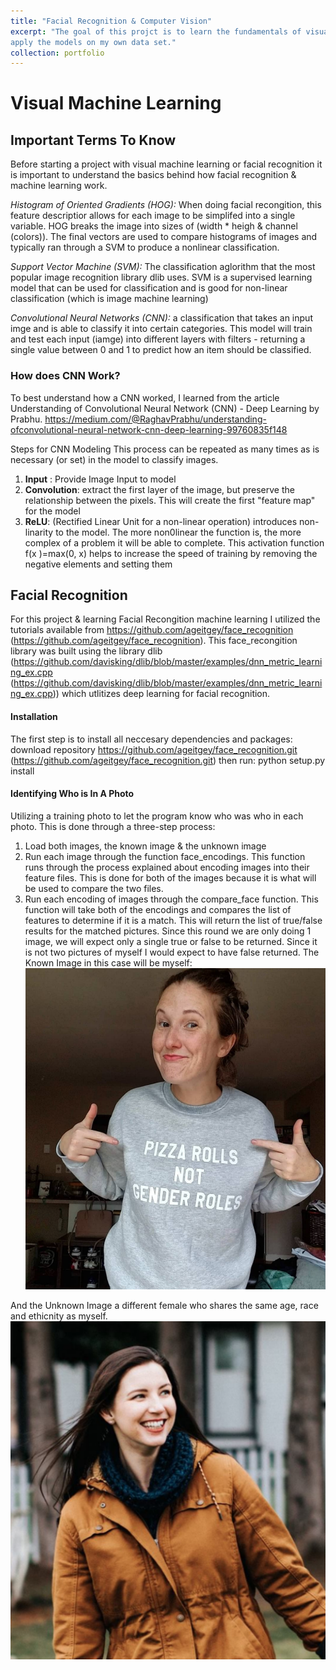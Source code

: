 ```yaml
---
title: "Facial Recognition & Computer Vision"
excerpt: "The goal of this projct is to learn the fundamentals of visual machine learning, complete tutorials as well as
apply the models on my own data set."
collection: portfolio
---
```


# Visual Machine Learning

## Important Terms To Know
Before starting a project with visual machine learning or facial recognition it is important to understand the
basics behind how facial recognition & machine learning work.

*Histogram of Oriented Gradients (HOG):* When doing facial recongition, this feature descriptior allows for each image to be simplifed into a single variable. HOG breaks the image into sizes of (width * heigh & channel (colors)). The final vectors are used to compare histograms of images and typically ran through a SVM to produce a nonlinear classification.

*Support Vector Machine (SVM):* The classification aglorithm that the most popular image recognition library dlib uses. SVM is a supervised learning model that can be used for classification and is good for non-linear classification (which is image machine learning)

*Convolutional Neural Networks (CNN):* a classification that takes an input imge and is able to classify it into certain categories. This model will train and test each input (iamge) into different layers with filters - returning a single value between 0 and 1 to predict how an item should be classified.

### How does CNN Work?
To best understand how a CNN worked, I learned from the article Understanding of Convolutional Neural Network (CNN) - Deep Learning by Prabhu. https://medium.com/@RaghavPrabhu/understanding-ofconvolutional-neural-network-cnn-deep-learning-99760835f148


Steps for CNN Modeling This process can be repeated as many times as is necessary (or set) in the model to classify images.
1. **Input** : Provide Image Input to model
2. **Convolution**: extract the first layer of the image, but preserve the relationship between the pixels. This will create the first "feature map" for the model
3. **ReLU**: (Rectified Linear Unit for a non-linear operation) introduces non-linarity to the model. The more non0linear the function is, the more complex of a problem it will be able to complete. This activation function f(x )=max(0, x) helps to increase the speed of training by removing the negative elements and setting them


## Facial Recognition
For this project & learning Facial Recongition machine learning I utilized the tutorials available from https://github.com/ageitgey/face_recognition (https://github.com/ageitgey/face_recognition). This face_recongition library was built using the library dlib (https://github.com/davisking/dlib/blob/master/examples/dnn_metric_learning_ex.cpp (https://github.com/davisking/dlib/blob/master/examples/dnn_metric_learning_ex.cpp)) which utlitizes deep learning for facial recognition.

#### Installation
The first step is to install all neccesary dependencies and packages:
download repository https://github.com/ageitgey/face_recognition.git
(https://github.com/ageitgey/face_recognition.git)
then run: python setup.py install

#### Identifying Who is In A Photo
Utilizing a training photo to let the program know who was who in each photo.
This is done through a three-step process:
1. Load both images, the known image & the unknown image
2. Run each image through the function face_encodings. This function runs through the process explained
about encoding images into their feature files. This is done for both of the images because it is what will be
used to compare the two files.
3. Run each encoding of images through the compare_face function. This function will take both of the
encodings and compares the list of features to determine if it is a match. This will return the list of true/false
results for the matched pictures. Since this round we are only doing 1 image, we will expect only a single
true or false to be returned. Since it is not two pictures of myself I would expect to have false returned.
The Known Image in this case will be myself:
![ALLISON](/images/facialrecog/Picture1.png)

And the Unknown Image a different female who shares the same age, race and ethicnity as myself.
![UNKNOWN1](/images/facialrecog/Picture2.png)



